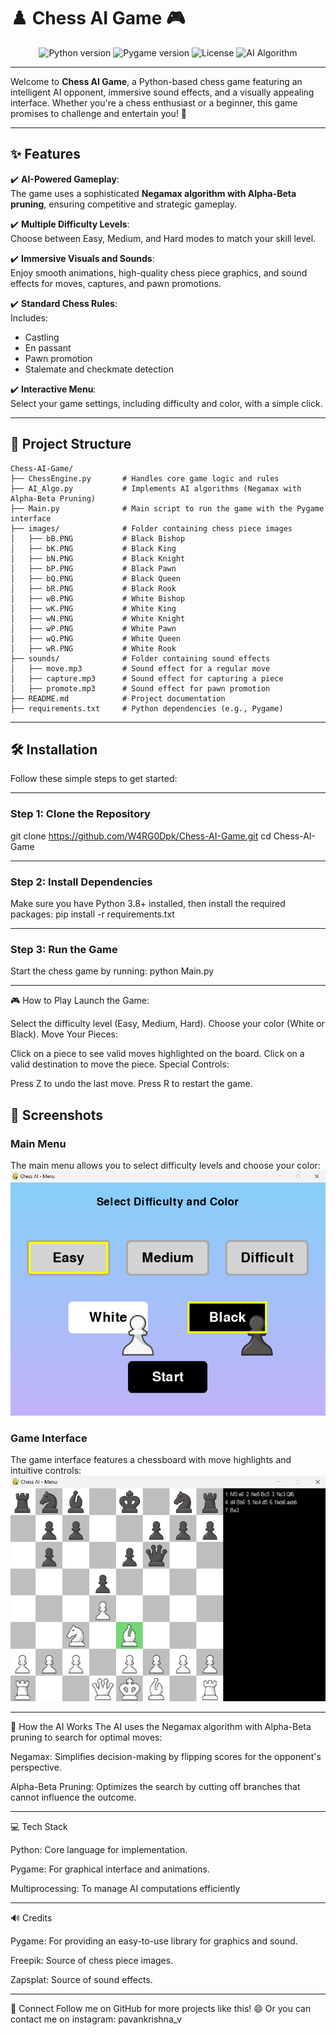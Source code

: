 # ♟️ Chess AI Game 🎮

<div align="center">
  <img src="https://img.shields.io/badge/Python-3.8%2B-blue" alt="Python version">
  <img src="https://img.shields.io/badge/Pygame-2.5.0-green" alt="Pygame version">
  <img src="https://img.shields.io/badge/License-MIT-yellow" alt="License">
  <img src="https://img.shields.io/badge/AI-Negamax%20with%20Alpha--Beta%20Pruning-red" alt="AI Algorithm">
</div>

---

Welcome to **Chess AI Game**, a Python-based chess game featuring an intelligent AI opponent, immersive sound effects, and a visually appealing interface. Whether you're a chess enthusiast or a beginner, this game promises to challenge and entertain you! 🎉

---

## ✨ Features
✔️ **AI-Powered Gameplay**:  
The game uses a sophisticated **Negamax algorithm with Alpha-Beta pruning**, ensuring competitive and strategic gameplay.

✔️ **Multiple Difficulty Levels**:  
Choose between Easy, Medium, and Hard modes to match your skill level.

✔️ **Immersive Visuals and Sounds**:  
Enjoy smooth animations, high-quality chess piece graphics, and sound effects for moves, captures, and pawn promotions.

✔️ **Standard Chess Rules**:  
Includes:
- Castling
- En passant
- Pawn promotion
- Stalemate and checkmate detection

✔️ **Interactive Menu**:  
Select your game settings, including difficulty and color, with a simple click.

---

## 📂 Project Structure
```plaintext
Chess-AI-Game/
├── ChessEngine.py       # Handles core game logic and rules
├── AI_Algo.py           # Implements AI algorithms (Negamax with Alpha-Beta Pruning)
├── Main.py              # Main script to run the game with the Pygame interface
├── images/              # Folder containing chess piece images
│   ├── bB.PNG           # Black Bishop
│   ├── bK.PNG           # Black King
│   ├── bN.PNG           # Black Knight
│   ├── bP.PNG           # Black Pawn
│   ├── bQ.PNG           # Black Queen
│   ├── bR.PNG           # Black Rook
│   ├── wB.PNG           # White Bishop
│   ├── wK.PNG           # White King
│   ├── wN.PNG           # White Knight
│   ├── wP.PNG           # White Pawn
│   ├── wQ.PNG           # White Queen
│   ├── wR.PNG           # White Rook
├── sounds/              # Folder containing sound effects
│   ├── move.mp3         # Sound effect for a regular move
│   ├── capture.mp3      # Sound effect for capturing a piece
│   ├── promote.mp3      # Sound effect for pawn promotion
├── README.md            # Project documentation
├── requirements.txt     # Python dependencies (e.g., Pygame)
```
---

## 🛠️ Installation

Follow these simple steps to get started:

---

### Step 1: Clone the Repository
git clone https://github.com/W4RG0Dpk/Chess-AI-Game.git
cd Chess-AI-Game

---

### Step 2: Install Dependencies
Make sure you have Python 3.8+ installed, then install the required packages:
pip install -r requirements.txt

---

### Step 3: Run the Game
Start the chess game by running:
python Main.py

---

🎮 How to Play
Launch the Game:


Select the difficulty level (Easy, Medium, Hard).
Choose your color (White or Black).
Move Your Pieces:


Click on a piece to see valid moves highlighted on the board.
Click on a valid destination to move the piece.
Special Controls:

Press Z to undo the last move.
Press R to restart the game.

## 🎨 Screenshots

### Main Menu
The main menu allows you to select difficulty levels and choose your color:
![Main Menu](screenshots/s1.png)

### Game Interface
The game interface features a chessboard with move highlights and intuitive controls:
![Game Interface](screenshots/s3.png)

---

🤖 How the AI Works
The AI uses the Negamax algorithm with Alpha-Beta pruning to search for optimal moves:

Negamax: Simplifies decision-making by flipping scores for the opponent's perspective.

Alpha-Beta Pruning: Optimizes the search by cutting off branches that cannot influence the outcome.

---

💻 Tech Stack

Python: Core language for implementation.

Pygame: For graphical interface and animations.

Multiprocessing: To manage AI computations efficiently

---

🔊 Credits

Pygame: For providing an easy-to-use library for graphics and sound.

Freepik: Source of chess piece images.

Zapsplat: Source of sound effects.

---

🌟 Connect
Follow me on GitHub for more projects like this! 😄 
Or
you can contact me on instagram: pavankrishna_v

